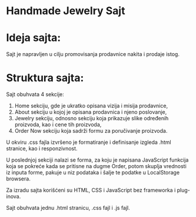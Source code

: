 # Handmade Jewelry Sajt

# Ideja sajta:

Sajt je napravljen u cilju promovisanja prodavnice nakita i prodaje istog. 

# Struktura sajta:

Sajt obuhvata 4 sekcije:
1. Home sekciju, gde je ukratko opisana vizija i misija prodavnice,
2. About sekciju u kojoj je opisana prodavnica i njeno poslovanje,
3. Jewelry sekciju, odnosno sekciju koja prikazuje slike određenih proizvoda, kao i cene tih proizvoda, 
4. Order Now sekciju koja sadrži formu za poručivanje proizvoda.

U okviru .css fajla izvršeno je formatiranje i definisanje izgleda .html stranice, kao i responzivnost.

U poslednjoj sekciji nalazi se forma, za koju je napisana JavaScript funkcija koja se pokreće kada se pritisne na dugme Order, potom skuplja vrednosti iz inputa forme, pakuje u niz podataka i šalje te podatke u LocalStorage browsera.

Za izradu sajta korišćeni su HTML, CSS i JavaScript bez frameworka i plug-inova.

Sajt obuhvata jednu .html stranicu, .css fajl i .js fajl. 

